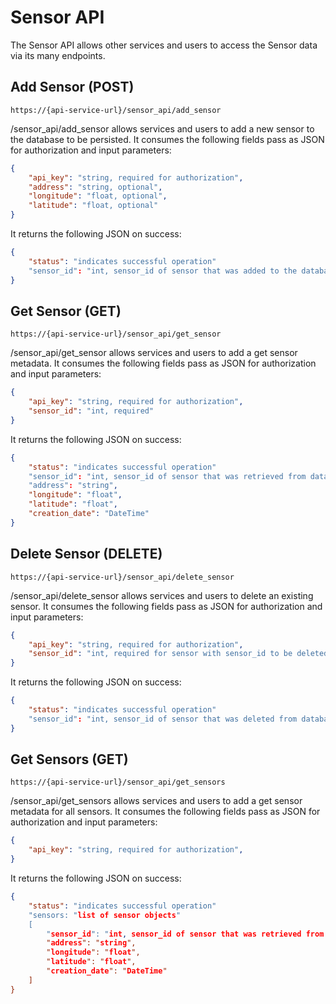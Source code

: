 # Sensor API

The Sensor API allows other services and users to access the Sensor data via its many endpoints.

## Add Sensor (POST)
```
https://{api-service-url}/sensor_api/add_sensor
```
/sensor_api/add_sensor allows services and users to add a new sensor to the database to be persisted. It consumes the following fields pass as JSON for authorization and input parameters:
```JSON
{
    "api_key": "string, required for authorization",
    "address": "string, optional",
    "longitude": "float, optional",
    "latitude": "float, optional"
}
```
It returns the following JSON on success:
```JSON
{
    "status": "indicates successful operation"
    "sensor_id": "int, sensor_id of sensor that was added to the database"
}
```

## Get Sensor (GET)
```
https://{api-service-url}/sensor_api/get_sensor
```
/sensor_api/get_sensor allows services and users to add a get sensor metadata. It consumes the following fields pass as JSON for authorization and input parameters:
```JSON
{
    "api_key": "string, required for authorization",
    "sensor_id": "int, required"
}
```
It returns the following JSON on success:
```JSON
{
    "status": "indicates successful operation"
    "sensor_id": "int, sensor_id of sensor that was retrieved from database"
    "address": "string",
    "longitude": "float",
    "latitude": "float",
    "creation_date": "DateTime"
}
```

## Delete Sensor (DELETE)
```
https://{api-service-url}/sensor_api/delete_sensor
```
/sensor_api/delete_sensor allows services and users to delete an existing sensor. It consumes the following fields pass as JSON for authorization and input parameters:
```JSON
{
    "api_key": "string, required for authorization",
    "sensor_id": "int, required for sensor with sensor_id to be deleted"
}
```
It returns the following JSON on success:
```JSON
{
    "status": "indicates successful operation"
    "sensor_id": "int, sensor_id of sensor that was deleted from database"
}
```

## Get Sensors (GET)
```
https://{api-service-url}/sensor_api/get_sensors
```
/sensor_api/get_sensors allows services and users to add a get sensor metadata for all sensors. It consumes the following fields pass as JSON for authorization and input parameters:
```JSON
{
    "api_key": "string, required for authorization",
}
```
It returns the following JSON on success:
```JSON
{
    "status": "indicates successful operation"
    "sensors: "list of sensor objects"
    [
        "sensor_id": "int, sensor_id of sensor that was retrieved from database",
        "address": "string",
        "longitude": "float",
        "latitude": "float",
        "creation_date": "DateTime"
    ]
}
```
